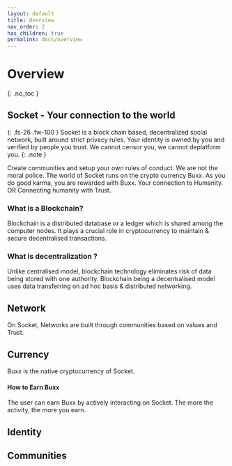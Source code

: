 ```yaml
---
layout: default
title: Overview
nav_order: 2
has_children: true
permalink: docs/overview
---
```

 
# Overview
{: .no_toc }

 
## Socket - Your connection to the world


{: .fs-26 .fw-100 }
Socket is a block chain based, decentralized social network, built around strict privacy rules.
Your identity is owned by you and verified by people you trust. We cannot censor you, we cannot deplatform you.
{: .note }

Create communities and setup your own rules of conduct. We are not the moral police.
The world of Socket runs on the crypto currency Buxx. As you do good karma, you are rewarded with Buxx.
Your connection to Humanity. OR Connecting humanity with Trust.


### What is a Blockchain?

Blockchain is a distributed database or a ledger which is shared among the computer nodes. It plays a crucial role in cryptocurrency to maintain & secure decentralised transactions.


### What is decentralization ?

Unlike centralised model, blockchain technology eliminates risk of data being stored with one authority. Blockchain being a decentralised model uses data transferring on ad hoc basis & distributed networking.



## Network

On Socket, Networks are built through communities based on values and Trust.

## Currency

Buxx is the native cryptocurrency of Socket.  

#### How to Earn Buxx 

The user can earn Buxx by actively interacting on Socket.  The more the activity, the more you earn. 

## Identity

## Communities
